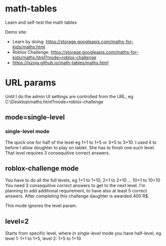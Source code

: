 # math-tables
Learn and self-test the math tables

Demo site:
- Learn by doing: https://storage.googleapis.com/maths-for-kids/maths.html
- Roblox Challenge: https://storage.googleapis.com/maths-for-kids/maths.html?mode=roblox-challenge
- https://jszoja.github.io/math-tables/maths.html


# URL params
Until I do the admin UI settings are controlled from the URL, eg C:\\Desktop\maths.html?mode=roblox-challenge

## mode=single-level
### single-level mode
The quick one for half of the level eg 1+1 to 1+5 or 3+5 to 3+10.
I used it to before I allow doughter to play on tablet. She has to finish one such level.
That level requires 3 consequitive correct answers.

## roblox-challenge mode
You have to do all the full levels, eg 1+1 to 1+10, 2+1 to 2+10 ... 10+1 to 10+10
You need 3 consequitive correct answers to get to the next level.
I'm planning to add additional requirement, to have also at least 5 correct answers.
After completing this challenge daughter is awarded 400 R$.

This mode ignores the level param.

## level=2 
Starts from specific level, where in *single-level* mode you have half-level, eg 
level 1:  1+1 to 1+5, 
level 2: 1+5 to 1+10
